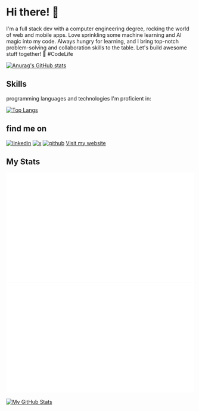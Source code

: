 # Hi there! 👋

I'm a full stack dev with a computer engineering degree, rocking the world of web and mobile apps. Love sprinkling some machine learning and AI magic into my code. Always hungry for learning, and I bring top-notch problem-solving and collaboration skills to the table. Let's build awesome stuff together! 🚀 #CodeLife

[![Anurag's GitHub stats](https://github-readme-stats.vercel.app/api?username=danmesfin&theme=ambient_gradient)](https://github.com/anuraghazra/github-readme-stats)

## Skills

programming languages and technologies I'm proficient in:

[![Top Langs](https://github-readme-stats.vercel.app/api/top-langs/?username=danmesfin)](https://github.com/anuraghazra/github-readme-stats)


## find me on

 [![linkedin](https://skills.thijs.gg/icons?i=linkedin)](https://www.linkedin.com/in/danielmesfin)
 [![x](https://skills.thijs.gg/icons?i=twitter)](https://twitter.com/DanielM63043720)
 [![github](https://skills.thijs.gg/icons?i=github)](https://github.com/danmesfin)
 [Visit my website](https://danielmesfin.com)

## My Stats
<!--([![My GitHub Language Stats](https://github-readme-stats.vercel.app/api/top-langs/?username=danmesfin&langs_count=5&theme=tokyonight)]() -->

<a href="https://github.com/danmesfin/github-stats">
<img src="https://github.com/danmesfin/github-stats/blob/master/generated/overview.svg#gh-light-mode-only" />
<img src="https://github.com/danmesfin/github-stats/blob/master/generated/languages.svg#gh-light-mode-only" />

[![My GitHub Stats](https://github-readme-stats.vercel.app/api/?username=danmesfin&count_private=true&theme=tokyonight&showicons=true)]()
</a>
